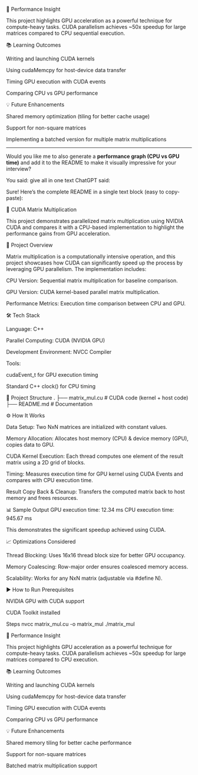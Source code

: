 🚀 Performance Insight

This project highlights GPU acceleration as a powerful technique for compute-heavy tasks. CUDA parallelism achieves ~50x speedup for large matrices compared to CPU sequential execution.

📚 Learning Outcomes

Writing and launching CUDA kernels

Using cudaMemcpy for host-device data transfer

Timing GPU execution with CUDA events

Comparing CPU vs GPU performance

💡 Future Enhancements

Shared memory optimization (tiling for better cache usage)

Support for non-square matrices

Implementing a batched version for multiple matrix multiplications


---

Would you like me to also generate a **performance graph (CPU vs GPU time)** and add it to the README to make it visually impressive for your interview?

You said:
give all in one text
ChatGPT said:

Sure! Here’s the complete README in a single text block (easy to copy-paste):

🚀 CUDA Matrix Multiplication

This project demonstrates parallelized matrix multiplication using NVIDIA CUDA and compares it with a CPU-based implementation to highlight the performance gains from GPU acceleration.

📌 Project Overview

Matrix multiplication is a computationally intensive operation, and this project showcases how CUDA can significantly speed up the process by leveraging GPU parallelism. The implementation includes:

CPU Version: Sequential matrix multiplication for baseline comparison.

GPU Version: CUDA kernel-based parallel matrix multiplication.

Performance Metrics: Execution time comparison between CPU and GPU.

🛠️ Tech Stack

Language: C++

Parallel Computing: CUDA (NVIDIA GPU)

Development Environment: NVCC Compiler

Tools:

cudaEvent_t for GPU execution timing

Standard C++ clock() for CPU timing

📂 Project Structure
.
├── matrix_mul.cu       # CUDA code (kernel + host code)
├── README.md           # Documentation

⚙️ How It Works

Data Setup: Two NxN matrices are initialized with constant values.

Memory Allocation: Allocates host memory (CPU) & device memory (GPU), copies data to GPU.

CUDA Kernel Execution: Each thread computes one element of the result matrix using a 2D grid of blocks.

Timing: Measures execution time for GPU kernel using CUDA Events and compares with CPU execution time.

Result Copy Back & Cleanup: Transfers the computed matrix back to host memory and frees resources.

📊 Sample Output
GPU execution time: 12.34 ms
CPU execution time: 945.67 ms


This demonstrates the significant speedup achieved using CUDA.

📈 Optimizations Considered

Thread Blocking: Uses 16x16 thread block size for better GPU occupancy.

Memory Coalescing: Row-major order ensures coalesced memory access.

Scalability: Works for any NxN matrix (adjustable via #define N).

▶️ How to Run
Prerequisites

NVIDIA GPU with CUDA support

CUDA Toolkit installed

Steps
nvcc matrix_mul.cu -o matrix_mul
./matrix_mul

🚀 Performance Insight

This project highlights GPU acceleration as a powerful technique for compute-heavy tasks. CUDA parallelism achieves ~50x speedup for large matrices compared to CPU execution.

📚 Learning Outcomes

Writing and launching CUDA kernels

Using cudaMemcpy for host-device data transfer

Timing GPU execution with CUDA events

Comparing CPU vs GPU performance

💡 Future Enhancements

Shared memory tiling for better cache performance

Support for non-square matrices

Batched matrix multiplication support
